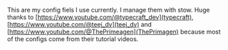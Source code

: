 This are my config fiels I use currently. I manage them with stow. 
Huge thanks to [https://www.youtube.com/@typecraft_dev](typecraft), [https://www.youtube.com/@teej_dv](teej_dv) and [https://www.youtube.com/@ThePrimeagen](ThePrimagen) because most of the configs come from their tutorial videos. 
